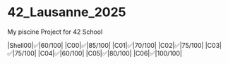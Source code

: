 # 42_Lausanne_2025
My piscine Project for 42 School 

|Shell00|✅|60/100|
|C00|✅|85/100|
|C01|✅|70/100|
|C02|✅|75/100|
|C03|✅|75/100|
|C04|✅|60/100|
|C05|✅|80/100|
|C06|✅|100/100|
